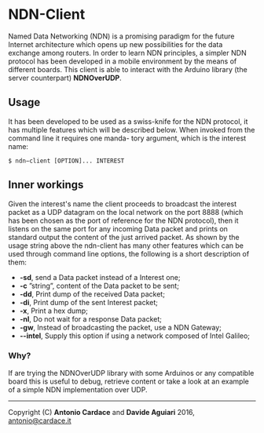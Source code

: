 
# NDN-Client
Named Data Networking (NDN) is a promising paradigm for the future Internet architecture which opens up new possibilities for the data exchange among routers. In order to learn NDN principles, a simpler NDN protocol has been developed in a mobile environment by the means of different
boards. This client is able to interact with the Arduino library (the server counterpart) **NDNOverUDP**.

## Usage
It has been developed to be used as a swiss-knife for the
NDN protocol, it has multiple features which will be described
below.
When invoked from the command line it requires one manda-
tory argument, which is the interest name:

`$ ndn−client [OPTION]... INTEREST`

## Inner workings
Given the interest's name the client proceeds to broadcast the
interest packet as a UDP datagram on the local network on
the port 8888 (which has been chosen as the port of reference
for the NDN protocol), then it listens on the same port for
any incoming Data packet and prints on standard output the
content of the just arrived packet.
As shown by the usage string above the ndn-client has many
other features which can be used through command line
options, the following is a short description of them:

* **-sd**, send a Data packet instead of a Interest one;
* **-c** ”string”, content of the Data packet to be sent;
* **-dd**, Print dump of the received Data packet;
* **-di**, Print dump of the sent Interest packet;
* **-x**, Print a hex dump;
* **-nl**, Do not wait for a response Data packet;
* **-gw**, Instead of broadcasting the packet, use a NDN Gateway;
* **--intel**, Supply this option if using a network composed of Intel Galileo;

### Why?
If are trying the NDNOverUDP library with some Arduinos or any compatible board this is useful to debug, retrieve content or take a look at an example of a simple NDN implementation over UDP.

------------------------------------------------------------
Copyright (C) **Antonio Cardace** and **Davide Aguiari** 2016, antonio@cardace.it
